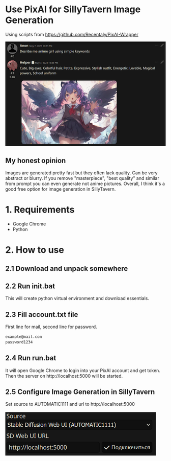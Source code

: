 # Use PixAI for SillyTavern Image Generation
Using scripts from https://github.com/Recentaly/PixAI-Wrapper

![alt text](https://github.com/godisdeadLOL/PixAI-SillyTavern-ImageGenerator/blob/main/images/2.png)

## My honest opinion
Images are generated pretty fast but they often lack quality. Can be very abstract or blurry. If you remove "masterpiece", "best quality" and similar from prompt you can even generate not anime pictures. Overall, I think it's a good free option for image generation in SillyTavern.

# 1. Requirements
- Google Chrome
- Python

# 2. How to use
## 2.1 Download and unpack somewhere
## 2.2 Run init.bat
This will create python virtual environment and download essentials.
## 2.3 Fill account.txt file
First line for mail, second line for password.
```bash
example@mail.com
password1234
```
## 2.4 Run run.bat
It will open Google Chrome to login into your PixAI account and get token. Then the server on http://localhost:5000 will be started.
## 2.5 Configure Image Generation in SillyTavern
Set source to AUTOMATIC1111 and url to http://localhost:5000
<br><br>
![alt text](https://github.com/godisdeadLOL/PixAI-SillyTavern-ImageGenerator/blob/main/images/1.png)
